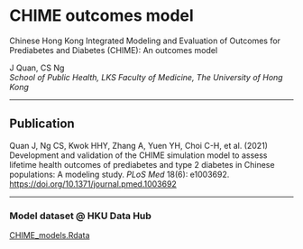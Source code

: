 
# CHIME outcomes model
Chinese Hong Kong Integrated Modeling and Evaluation of Outcomes for Prediabetes and Diabetes (CHIME): An outcomes model


J Quan, CS Ng  
*School of Public Health, LKS Faculty of Medicine, The University of Hong Kong*

---
## Publication
Quan J, Ng CS, Kwok HHY, Zhang A, Yuen YH, Choi C-H, et al. (2021) Development and validation of the CHIME simulation model to assess lifetime health outcomes of prediabetes and type 2 diabetes in Chinese populations: A modeling study. *PLoS Med* 18(6): e1003692. https://doi.org/10.1371/journal.pmed.1003692

---
### Model dataset @ HKU Data Hub 
[CHIME_models.Rdata](https://dx.doi.org/10.25442/hku.16864042)
